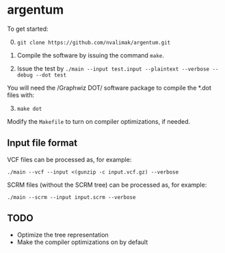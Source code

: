 argentum
====

To get started:

0) `git clone https://github.com/nvalimak/argentum.git`

1) Compile the software by issuing the command `make`.

2) Issue the test by `./main --input test.input --plaintext --verbose --debug --dot test`

You will need the /Graphwiz DOT/ software package to compile the *.dot files with:

3) `make dot`

Modify the `Makefile` to turn on compiler optimizations, if needed.

Input file format
---

VCF files can be processed as, for example:

    ./main --vcf --input <(gunzip -c input.vcf.gz) --verbose

SCRM files (without the SCRM tree) can be processed as, for example:

    ./main --scrm --input input.scrm --verbose

TODO
----

* Optimize the tree representation
* Make the compiler optimizations on by default